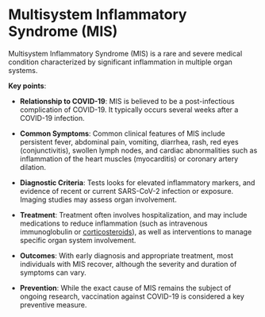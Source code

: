 <!--
source: gpt-3 + jph editing
abbr: MIS
tags: diagnoses
-->

# Multisystem Inflammatory Syndrome (MIS)

Multisystem Inflammatory Syndrome (MIS) is a rare and severe medical condition characterized by significant inflammation in multiple organ systems.

**Key points**:

* **Relationship to COVID-19**: MIS is believed to be a post-infectious complication of COVID-19. It typically occurs several weeks after a COVID-19 infection.

* **Common Symptoms**: Common clinical features of MIS include persistent fever, abdominal pain, vomiting, diarrhea, rash, red eyes (conjunctivitis), swollen lymph nodes, and cardiac abnormalities such as inflammation of the heart muscles (myocarditis) or coronary artery dilation.

* **Diagnostic Criteria**: Tests looks for elevated inflammatory markers, and evidence of recent or current SARS-CoV-2 infection or exposure. Imaging studies may assess organ involvement.

* **Treatment**: Treatment often involves hospitalization, and may include medications to reduce inflammation (such as intravenous immunoglobulin or [corticosteroids](../corticosteroids/)), as well as interventions to manage specific organ system involvement.

* **Outcomes**: With early diagnosis and appropriate treatment, most individuals with MIS recover, although the severity and duration of symptoms can vary.

* **Prevention**: While the exact cause of MIS remains the subject of ongoing research, vaccination against COVID-19 is considered a key preventive measure.